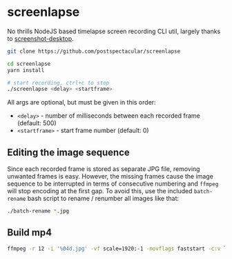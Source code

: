 # screenlapse

No thrills NodeJS based timelapse screen recording CLI util, largely
thanks to
[screenshot-desktop](https://github.com/bencevans/screenshot-desktop).

```bash
git clone https://github.com/postspectacular/screenlapse

cd screenlapse
yarn install

# start recording, ctrl+c to stop
./screenlapse <delay> <startframe>
```

All args are optional, but must be given in this order:

- `<delay>` - number of milliseconds between each recorded frame (default: 500)
- `<startframe>` - start frame number (default: 0)

## Editing the image sequence

Since each recorded frame is stored as separate JPG file, removing
unwanted frames is easy. However, the missing frames cause the image
sequence to be interrupted in terms of consecutive numbering and
`ffmpeg` will stop encoding at the first gap. To avoid this, use the
included `batch-rename` bash script to rename / renumber all images like
that:

```bash
./batch-rename *.jpg
```

## Build mp4

```bash
ffmpeg -r 12 -i '%04d.jpg' -vf scale=1920:-1 -movflags faststart -c:v libx264 -preset slow -crf 18 -y recording.mp4
```
